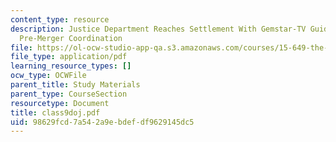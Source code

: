 ```yaml
---
content_type: resource
description: Justice Department Reaches Settlement With Gemstar-TV Guide For Illegal
  Pre-Merger Coordination
file: https://ol-ocw-studio-app-qa.s3.amazonaws.com/courses/15-649-the-law-of-mergers-and-acquisitions-spring-2003/98629fcd7a542a9ebdefdf9629145dc5_class9doj.pdf
file_type: application/pdf
learning_resource_types: []
ocw_type: OCWFile
parent_title: Study Materials
parent_type: CourseSection
resourcetype: Document
title: class9doj.pdf
uid: 98629fcd-7a54-2a9e-bdef-df9629145dc5
---
```

